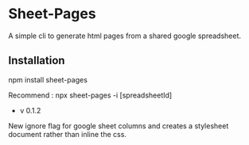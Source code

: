 # Sheet-Pages

A simple cli to generate html pages from a shared google spreadsheet.
## Installation

npm install sheet-pages

Recommend : npx sheet-pages -i [spreadsheetId]


- v 0.1.2

New ignore flag for google sheet columns and creates a stylesheet document rather than inline the css.
